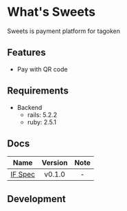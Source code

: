 # What's Sweets

Sweets is payment platform for tagoken

## Features

- Pay with QR code

## Requirements

 - Backend
    - rails: 5.2.2
    - ruby: 2.5.1

## Docs

| Name | Version | Note |
|:-----------:|:------------:|:------------:|
| [IF Spec](docs/interface.md) | v0.1.0 | - |

## Development
